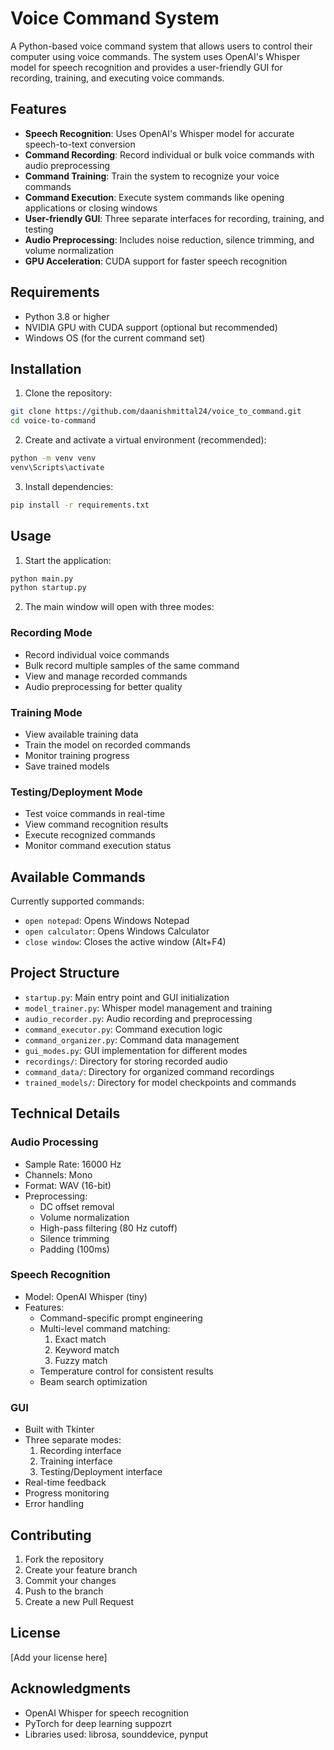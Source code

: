 # Voice Command System

A Python-based voice command system that allows users to control their computer using voice commands. The system uses OpenAI's Whisper model for speech recognition and provides a user-friendly GUI for recording, training, and executing voice commands.

## Features

- **Speech Recognition**: Uses OpenAI's Whisper model for accurate speech-to-text conversion
- **Command Recording**: Record individual or bulk voice commands with audio preprocessing
- **Command Training**: Train the system to recognize your voice commands
- **Command Execution**: Execute system commands like opening applications or closing windows
- **User-friendly GUI**: Three separate interfaces for recording, training, and testing
- **Audio Preprocessing**: Includes noise reduction, silence trimming, and volume normalization
- **GPU Acceleration**: CUDA support for faster speech recognition

## Requirements

- Python 3.8 or higher
- NVIDIA GPU with CUDA support (optional but recommended)
- Windows OS (for the current command set)

## Installation

1. Clone the repository:
```bash
git clone https://github.com/daanishmittal24/voice_to_command.git
cd voice-to-command
```

2. Create and activate a virtual environment (recommended):
```bash
python -m venv venv
venv\Scripts\activate
```

3. Install dependencies:
```bash
pip install -r requirements.txt
```

## Usage

1. Start the application:
```bash
python main.py
python startup.py
```

2. The main window will open with three modes:

### Recording Mode
- Record individual voice commands
- Bulk record multiple samples of the same command
- View and manage recorded commands
- Audio preprocessing for better quality

### Training Mode
- View available training data
- Train the model on recorded commands
- Monitor training progress
- Save trained models

### Testing/Deployment Mode
- Test voice commands in real-time
- View command recognition results
- Execute recognized commands
- Monitor command execution status

## Available Commands

Currently supported commands:
- `open notepad`: Opens Windows Notepad
- `open calculator`: Opens Windows Calculator
- `close window`: Closes the active window (Alt+F4)

## Project Structure

- `startup.py`: Main entry point and GUI initialization
- `model_trainer.py`: Whisper model management and training
- `audio_recorder.py`: Audio recording and preprocessing
- `command_executor.py`: Command execution logic
- `command_organizer.py`: Command data management
- `gui_modes.py`: GUI implementation for different modes
- `recordings/`: Directory for storing recorded audio
- `command_data/`: Directory for organized command recordings
- `trained_models/`: Directory for model checkpoints and commands

## Technical Details

### Audio Processing
- Sample Rate: 16000 Hz
- Channels: Mono
- Format: WAV (16-bit)
- Preprocessing:
  - DC offset removal
  - Volume normalization
  - High-pass filtering (80 Hz cutoff)
  - Silence trimming
  - Padding (100ms)

### Speech Recognition
- Model: OpenAI Whisper (tiny)
- Features:
  - Command-specific prompt engineering
  - Multi-level command matching:
    1. Exact match
    2. Keyword match
    3. Fuzzy match
  - Temperature control for consistent results
  - Beam search optimization

### GUI
- Built with Tkinter
- Three separate modes:
  1. Recording interface
  2. Training interface
  3. Testing/Deployment interface
- Real-time feedback
- Progress monitoring
- Error handling

## Contributing

1. Fork the repository
2. Create your feature branch
3. Commit your changes
4. Push to the branch
5. Create a new Pull Request

## License

[Add your license here]

## Acknowledgments

- OpenAI Whisper for speech recognition
- PyTorch for deep learning suppozrt
- Libraries used: librosa, sounddevice, pynput
